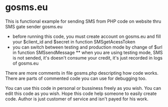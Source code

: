 # gosms.eu
This is functional example for sending SMS from PHP code on website thru SMS gate sender gosms.eu

- before running this code, you must create account on gosms.eu and fill your $client_id and $secret in function SMSgetAcessToken
- you can switch between testing and production mode by change of $url in function SMSsendMessage
  ** when you are using testing mode, SMS is not sended, it's doesn't consume your credit, it's just recorded in logs of gosms.eu

There are more comments in file gosms.php descripting how code works. There are parts of commented code you can use for debugging too. 

You can use this code in personal or bussiness freely as you wish. You can edit this code as you wish. Hope this code help someone to easily create code. Author is just customer of service and isn't payed for his work.
